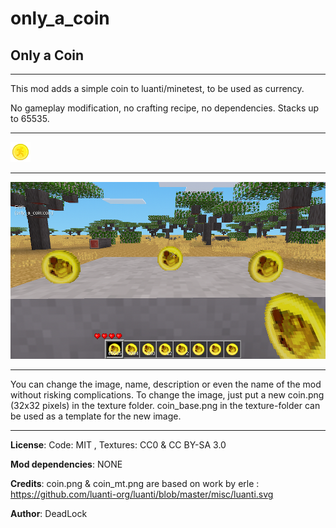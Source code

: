 # only_a_coin
 ## Only a Coin
-------------

This mod adds a simple coin to luanti/minetest, to be used as currency.

No gameplay modification, no crafting recipe, no dependencies.
Stacks up to 65535.
 
-------------
![The Coin](textures/coin.png)

-------------
![Coins](screenshots/Coins.png)

-------------

You can change the image, name, description or even the name of the mod without risking complications.
To change the image, just put a new coin.png (32x32 pixels) in the texture folder. 
coin_base.png in the texture-folder can be used as a template for the new image.

-------------

**License**: Code: MIT , Textures: CC0 & CC BY-SA 3.0

**Mod dependencies**: NONE

**Credits**:
coin.png & coin_mt.png are based on work by erle :
https://github.com/luanti-org/luanti/blob/master/misc/luanti.svg

**Author**: DeadLock